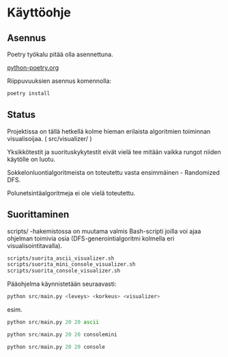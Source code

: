 
# Käyttöohje

## Asennus

Poetry työkalu pitää olla asennettuna.

[python-poetry.org](https://python-poetry.org/docs/)

Riippuvuuksien asennus komennolla:

```bash
poetry install
```

## Status

Projektissa on tällä hetkellä kolme hieman erilaista
algoritmien toiminnan visualisoijaa. ( src/visualizer/ )

Yksikkötestit ja suorituskykytestit eivät vielä tee mitään 
vaikka rungot niiden käytölle on luotu.

Sokkelonluontialgoritmeista on toteutettu vasta ensimmäinen - 
Randomized DFS.

Polunetsintäalgoritmeja ei ole vielä toteutettu.

## Suorittaminen

scripts/ -hakemistossa on muutama valmis Bash-scripti joilla voi ajaa ohjelman toimivia osia (DFS-generointialgoritmi kolmella eri visualisointitavalla).

```bash
scripts/suorita_ascii_visualizer.sh
scripts/suorita_mini_console_visualizer.sh
scripts/suorita_console_visualizer.sh
```

Pääohjelma käynnistetään seuraavasti:

```python
python src/main.py <leveys> <korkeus> <visualizer>
```

esim.

```python
python src/main.py 20 20 ascii

python src/main.py 20 20 consolemini

python src/main.py 20 20 console
```
